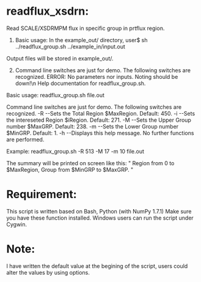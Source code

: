readflux_xsdrn:
===============
Read SCALE/XSDRMPM flux in specific group in prtflux region.

1. Basic usage:
In the example_out/ directory, 
user$ sh ../readflux_group.sh ../example_in/input.out 

Output files will be stored in example_out/.

2. Command line switches are just for demo. The following switches are recognized.
ERROR: No parameters nor inputs. Noting should be down!\n
Help documentation for readflux_group.sh.

Basic usage: readflux_group.sh file.out

Command line switches are just for demo.
The following switches are recognized.
-R  --Sets the Total Region $MaxRegion. Default: 450.
-i  --Sets the intereseted Region $iRegion. Default: 271.
-M  --Sets the Upper Group number $MaxGRP. Default: 238.
-m  --Sets the Lower Group number $MinGRP. Default: 1.
-h  --Displays this help message. No further functions are performed.

Example: readflux_group.sh -R 513 -M 17 -m 10 file.out

The summary will be printed on screen like this:
" Region from 0 to $MaxRegion, Group from $MinGRP to $MaxGRP. "


Requirement:
============
This script is written based on Bash, Python (with NumPy 1.7.1)
Make sure you have these function installed.
Windows users can run the script under Cygwin.

Note:
=====
I have written the default value at the begining of the script, users could alter the values by using options.

